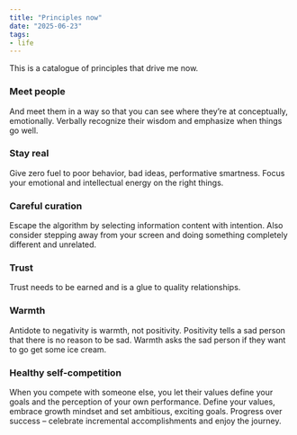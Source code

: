 ```yaml
---
title: "Principles now"
date: "2025-06-23"
tags:
- life
---
```


This is a catalogue of principles that drive me now. 

### Meet people 

And meet them in a way so that you can see where they’re at conceptually, emotionally. Verbally recognize their wisdom and emphasize when things go well.

### Stay real

Give zero fuel to poor behavior, bad ideas, performative smartness. Focus your emotional and intellectual energy on the right things.

### Careful curation

Escape the algorithm by selecting information content with intention. Also consider stepping away from your screen and doing something completely different and unrelated. 

### Trust

Trust needs to be earned and is a glue to quality relationships. 

### Warmth

Antidote to negativity is warmth, not positivity. Positivity tells a sad person that there is no reason to be sad. Warmth asks the sad person if they want to go get some ice cream. 

### Healthy self-competition

When you compete with someone else, you let their values define your goals and the perception of your own performance. Define your values, embrace growth mindset and set ambitious, exciting goals. Progress over success – celebrate incremental accomplishments and enjoy the journey.


